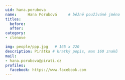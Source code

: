 ```yaml
---
uid: hana.porubova
name:     Hana Porubová  	# běžně používáné jméno
titles:
  before: 
  after:
category:
- clenove

img: people/ppp.jpg   # 165 x 220
description: Pirátka # kratký popis, max 160 znaků
mail:
- hana.porubova@pirati.cz
profiles:
  facebook: https://www.facebook.com
---
```

